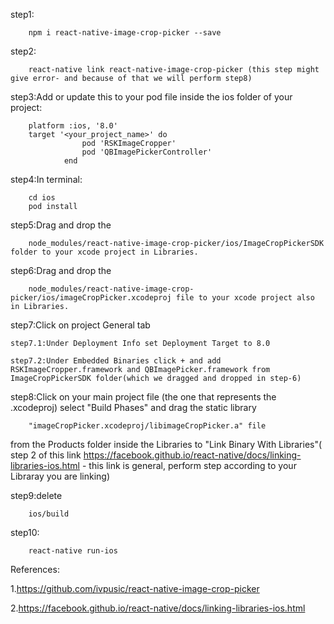 step1:
        
        npm i react-native-image-crop-picker --save

step2:
        
        react-native link react-native-image-crop-picker (this step might give error- and because of that we will perform step8)

step3:Add or update this to your pod file inside the ios folder of your project:

        platform :ios, '8.0'
        target '<your_project_name>' do
                    pod 'RSKImageCropper'
                    pod 'QBImagePickerController'
                end

step4:In terminal:

        cd ios    
        pod install

step5:Drag and drop the 

        node_modules/react-native-image-crop-picker/ios/ImageCropPickerSDK folder to your xcode project in Libraries. 

step6:Drag and drop the 

        node_modules/react-native-image-crop-picker/ios/imageCropPicker.xcodeproj file to your xcode project also in Libraries.

step7:Click on project General tab

    step7.1:Under Deployment Info set Deployment Target to 8.0
    
    step7.2:Under Embedded Binaries click + and add RSKImageCropper.framework and QBImagePicker.framework from ImageCropPickerSDK folder(which we dragged and dropped in step-6)

step8:Click on your main project file (the one that represents the .xcodeproj) select 
"Build Phases" and drag the static library

        "imageCropPicker.xcodeproj/libimageCropPicker.a" file
from the Products folder inside the Libraries to "Link Binary With Libraries"( step 2 of this link https://facebook.github.io/react-native/docs/linking-libraries-ios.html -  this link is general, perform step according to your Libraray you are linking)

step9:delete 

        ios/build 

step10:

        react-native run-ios

References:

1.https://github.com/ivpusic/react-native-image-crop-picker

2.https://facebook.github.io/react-native/docs/linking-libraries-ios.html
